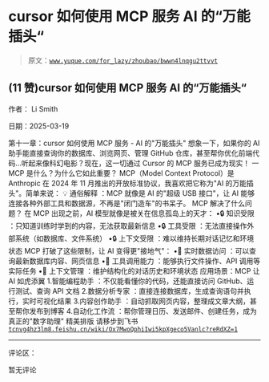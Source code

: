 # cursor 如何使用 MCP 服务 AI 的“万能插头“

> 原文：[`www.yuque.com/for_lazy/zhoubao/bwwn4lnqgu2ttvvt`](https://www.yuque.com/for_lazy/zhoubao/bwwn4lnqgu2ttvvt)

## (11 赞)cursor 如何使用 MCP 服务 AI 的“万能插头“

作者： Li Smith

日期：2025-03-19

第十一章：cursor 如何使用 MCP 服务 - AI 的"万能插头"
想象一下，如果你的 AI 助手能直接查询你的数据库、浏览网页、管理 GitHub 仓库，甚至帮你优化前端代码...听起来像科幻电影？现在，这一切通过 Cursor 的 MCP 服务已成为现实！
一 MCP 是什么？为什么它如此重要？ MCP（Model Context
Protocol）是 Anthropic 在 2024 年 11 月推出的开放标准协议，我喜欢把它称为"AI 的万能插头"。简单来说： 💡 通俗解释
：MCP 就像是 AI 的"超级 USB 接口"，让 AI 能够连接各种外部工具和数据源，不再是"闭门造车"的书呆子。 MCP 解决了什么问题？
在 MCP 出现之前，AI 模型就像是被关在信息孤岛上的天才： •🔒 知识受限 ：只知道训练时学到的内容，无法获取最新信息 •🔒 工具受限
：无法直接操作外部系统（如数据库、文件系统） •🔒 上下文受限 ：难以维持长期对话记忆和环境状态 MCP 打破了这些限制，让 AI 变得更"接地气"： •🔑 实时数据访问 ：可以查询最新数据库内容、网页信息 •🔑 工具调用能力 ：能够执行文件操作、API 调用等实际任务 •🔑 上下文管理
：维护结构化的对话历史和环境状态 应用场景：MCP 让 AI 如虎添翼 1.智能编程助手 ：不仅能看懂你的代码，还能直接访问 GitHub、运行测试、查询 API 文档
2.数据分析专家 ：直接连接数据库，生成查询语句并执行，实时可视化结果 3.内容创作助手 ：自动抓取网页内容，整理成文章大纲，甚至帮你发布到博客
4.自动化工作流 ：帮你管理日历、发送邮件、创建任务，成为真正的"数字助理" 精美排版 请移步到飞书 [`tcnvg4hz3lm8.feishu.cn/wiki/Ox7MwoQphiIwi5kpXgeco5Vanlc?reRdXZ=1`](https://tcnvg4hz3lm8.feishu.cn/wiki/Ox7MwoQphiIwi5kpXgeco5Vanlc?reRdXZ=1)

* * *

评论区：

暂无评论